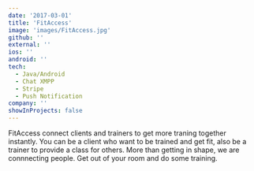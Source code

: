 ```yaml
---
date: '2017-03-01'
title: 'FitAccess'
image: 'images/FitAccess.jpg'
github: ''
external: ''
ios: ''
android: ''
tech:
  - Java/Android
  - Chat XMPP
  - Stripe
  - Push Notification
company: ''
showInProjects: false
---
```


FitAccess connect clients and trainers to get more traning together instantly. You can be a client who want to be trained and get fit, also be a trainer to provide a class for others. More than getting in shape, we are connnecting people. Get out of your room and do some training.
